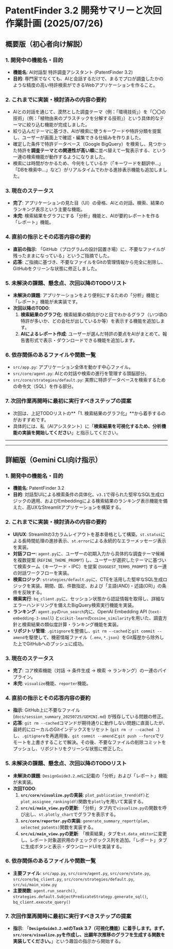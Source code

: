 # PatentFinder 3.2 開発サマリーと次回作業計画 (2025/07/26)

## 概要版（初心者向け解説）

### 1. 開発中の機能名・目的
- **機能名**: AI対話型 特許調査アシスタント (PatentFinder 3.2)
- **目的**: 専門家でなくても、AIと会話するだけで、まるでプロが調査したかのような精度の高い特許検索ができるWebアプリケーションを作ること。

### 2. これまでに実装・検討済みの内容の要約
- AIとの対話を通じて、漠然とした調査テーマ（例：「環境技術」）を「〇〇の技術」（例：「植物由来のプラスチックを分解する技術」）という具体的なテーマに絞り込む機能が完成しました。
- 絞り込んだテーマに基づき、AIが検索に使うキーワードや特許分類を提案し、ユーザーが画面上で確認・編集できる仕組みを作りました。
- 確定した条件で特許データベース（Google BigQuery）を検索し、見つかった特許を**調査テーマとの関連性が高い順**に並べ替えて一覧表示する、という一連の検索機能が動作するようになりました。
- 検索には時間がかかるため、今何をしているか（「キーワードを翻訳中...」「DBを検索中...」など）がリアルタイムでわかる進捗表示機能も追加しました。

### 3. 現在のステータス
- **完了**: アプリケーションの見た目（UI）の骨格、AIとの対話、検索、結果のランキング表示という主要な機能。
- **未完**: 検索結果をグラフにする「分析」機能と、AIが要約レポートを作る「レポート」機能。

### 4. 直前の指示とその応答内容の要約
- **直前の指示**: 「GitHub（プログラムの設計図置き場）に、不要なファイルが残ったままになっている」というご指摘でした。
- **応答**: ご指摘に基づき、不要なファイルをGitの管理情報から完全に削除し、GitHubをクリーンな状態に修正しました。

### 5. 未解決の課題、懸念点、次回以降のTODOリスト
- **未解決の課題**: アプリケーションをより便利にするための「分析」機能と「レポート」機能が未実装です。
- **次回以降のTODO**:
  1.  **検索結果のグラフ化**: 検索結果の傾向がひと目でわかるグラフ（いつ頃の特許が多いか、どの会社が出しているか等）を表示する機能を追加します。
  2.  **AIによるレポート作成**: ユーザーが選んだ特許の要点をAIがまとめて、報告書形式で表示・ダウンロードできる機能を追加します。

### 6. 依存関係のあるファイルや関数一覧
- `src/app.py`: アプリケーション全体を動かす中心ファイル。
- `src/core/agent.py`: AIとの対話や検索の進行を管理する頭脳部分。
- `src/core/strategies/default.py`: 実際に特許データベースを検索するための命令文（SQL）を作る部分。

### 7. 次回作業再開時に最初に実行すべきステップの提案
- 次回は、上記TODOリストの**「1. 検索結果のグラフ化」**から着手するのがおすすめです。
- 具体的には、私（AIアシスタント）に「**検索結果を可視化するため、分析機能の実装を開始してください**」と指示してください。

---
---

## 詳細版（Gemini CLI向け指示）

### 1. 開発中の機能名・目的
- **機能名**: PatentFinder 3.2
- **目的**: 対話型UIによる検索条件の具体化、`v3.1`で得られた堅牢なSQL生成ロジックの適用、およびEmbeddingによる検索結果のランキング表示機能を備えた、高UXなStreamlitアプリケーションを構築する。

### 2. これまでに実装・検討済みの内容の要約
- **UI/UX**: Streamlitの3カラムレイアウトを基本骨格として構築。`st.status`による長時間処理の進捗表示、`st.error`による永続的なエラーメッセージ表示を実装。
- **対話フロー**: `agent.py`に、ユーザーの初期入力から具体的な調査テーマ候補を複数提案 (`REFINE_THEME_PROMPT`) し、ユーザーが選択したテーマに基づいて検索ターム（キーワード・IPC）を提案 (`SUGGEST_TERMS_PROMPT`) する一連の対話ワークフローを実装。
- **検索ロジック**: `strategies/default.py`に、CTEを活用した堅牢なSQL生成ロジックを実装。期間、国、件数指定、および「主語(AND)・述語(OR)」の条件を反映する。
- **検索実行**: `bq_client.py`に、セッション状態から認証情報を取得し、詳細なエラーハンドリングを備えたBigQuery検索実行機能を実装。
- **ランキング**: `agent.py`の`run_search`内に、OpenAI Embedding API (`text-embedding-3-small`) と`scikit-learn`の`cosine_similarity`を用いた、調査方針と検索結果の類似度計算・ランキング機能を実装。
- **リポジトリ管理**: `.gitignore`を整備し、`git rm --cached`と`git commit --amend`を駆使して、機密情報ファイル（`.env`, `*.json`）をGit履歴から除外した上でGitHubへのプッシュに成功。

### 3. 現在のステータス
- **完了**: コア検索機能（対話 → 条件生成 → 検索 → ランキング）の一連のパイプライン。
- **未完**: `visualize`機能、`reporter`機能。

### 4. 直前の指示とその応答内容の要約
- **指示**: GitHub上に不要なファイル (`docs/session_summary_20250725/GEMINI.md`) が残存している問題の修正。
- **応答**: `git rm --cached`コマンドが期待通りに動作しない問題に直面したが、最終的にローカルのGitインデックスをリセット (`git rm -r --cached .`) し、`.gitignore`を再適用後、`git commit --amend`と`git push --force`でリモートを上書きすることで解決。その後、不要なファイルの削除コミットをプッシュし、リポジトリをクリーンな状態に修正した。

### 5. 未解決の課題、懸念点、次回以降のTODOリスト
- **未解決の課題**: `DesignGuide3.2.md`に記載の「分析」および「レポート」機能が未実装。
- **次回TODO**:
  1.  **`src/core/visualize.py`の実装**: `plot_publication_trend(df)`と`plot_assignee_ranking(df)`関数を`plotly`を用いて実装する。
  2.  **`src/ui/main_view.py`の更新**: 「分析」タブ内で`visualize.py`の関数を呼び出し、`st.plotly_chart`でグラフを表示する。
  3.  **`src/core/reporter.py`の実装**: `generate_summary_report(plan, selected_patents)`関数を実装する。
  4.  **`src/ui/main_view.py`の更新**: 「検索結果」タブを`st.data_editor`に変更し、レポート対象選択用のチェックボックス列を追加。「レポート」タブに生成ボタンと表示・ダウンロードUIを実装する。

### 6. 依存関係のあるファイルや関数一覧
- **主要ファイル**: `src/app.py`, `src/core/agent.py`, `src/core/state.py`, `src/core/bq_client.py`, `src/core/strategies/default.py`, `src/ui/main_view.py`
- **主要関数**: `agent.run_search()`, `strategies.default.SubjectPredicateStrategy.generate_sql()`, `bq_client.execute_query()`

### 7. 次回作業再開時に最初に実行すべきステップの提案
- **指示**: 「**`DesignGuide3.2.md`のTask 3.7（可視化機能）に着手します。まず、`src/core/visualize.py`を作成し、出願年次推移のグラフを生成する関数を実装してください。**」という趣旨の指示から開始する。
